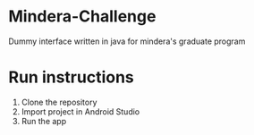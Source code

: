 # Mindera-Challenge

Dummy interface written in java for mindera's graduate program

# Run instructions

1. Clone the repository
2. Import project in Android Studio
3. Run the app

